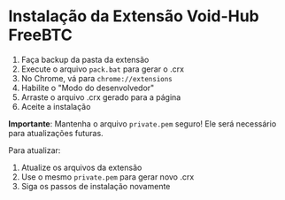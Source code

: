 # Instalação da Extensão Void-Hub FreeBTC

1. Faça backup da pasta da extensão
2. Execute o arquivo `pack.bat` para gerar o .crx
3. No Chrome, vá para `chrome://extensions`
4. Habilite o "Modo do desenvolvedor"
5. Arraste o arquivo .crx gerado para a página
6. Aceite a instalação

**Importante**: Mantenha o arquivo `private.pem` seguro! Ele será necessário para atualizações futuras.

Para atualizar:
1. Atualize os arquivos da extensão
2. Use o mesmo `private.pem` para gerar novo .crx
3. Siga os passos de instalação novamente
 